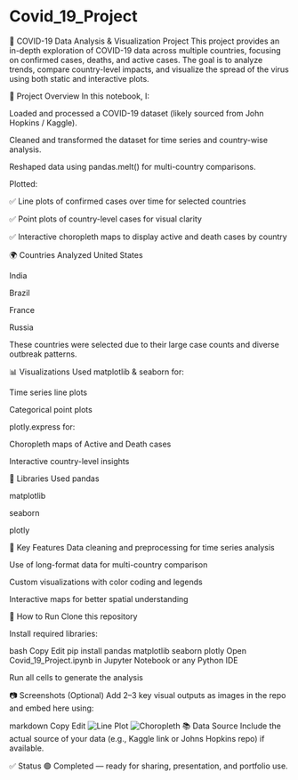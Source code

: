 # Covid_19_Project
 🦠 COVID-19 Data Analysis & Visualization Project
This project provides an in-depth exploration of COVID-19 data across multiple countries, focusing on confirmed cases, deaths, and active cases. The goal is to analyze trends, compare country-level impacts, and visualize the spread of the virus using both static and interactive plots.

📁 Project Overview
In this notebook, I:

Loaded and processed a COVID-19 dataset (likely sourced from John Hopkins / Kaggle).

Cleaned and transformed the dataset for time series and country-wise analysis.

Reshaped data using pandas.melt() for multi-country comparisons.

Plotted:

✅ Line plots of confirmed cases over time for selected countries

✅ Point plots of country-level cases for visual clarity

✅ Interactive choropleth maps to display active and death cases by country

🌍 Countries Analyzed
United States

India

Brazil

France

Russia

These countries were selected due to their large case counts and diverse outbreak patterns.

📊 Visualizations Used
matplotlib & seaborn for:

Time series line plots

Categorical point plots

plotly.express for:

Choropleth maps of Active and Death cases

Interactive country-level insights

🧰 Libraries Used
pandas

matplotlib

seaborn

plotly

🧼 Key Features
Data cleaning and preprocessing for time series analysis

Use of long-format data for multi-country comparison

Custom visualizations with color coding and legends

Interactive maps for better spatial understanding

📌 How to Run
Clone this repository

Install required libraries:

bash
Copy
Edit
pip install pandas matplotlib seaborn plotly
Open Covid_19_Project.ipynb in Jupyter Notebook or any Python IDE

Run all cells to generate the analysis

📷 Screenshots (Optional)
Add 2–3 key visual outputs as images in the repo and embed here using:

markdown
Copy
Edit
![Line Plot](images/line_plot.png)
![Choropleth](images/choropleth.png)
📚 Data Source
Include the actual source of your data (e.g., Kaggle link or Johns Hopkins repo) if available.

✅ Status
🟢 Completed — ready for sharing, presentation, and portfolio use.


